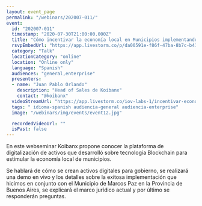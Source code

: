 ```yaml
---
layout: event_page
permalink: "/webinars/202007-011/"
event:
  id: "202007-011"
  timestamp: "2020-07-30T21:00:00.000Z"
  title: "Cómo incentivar la economía local en Municipios implementando tecnología Blockchain"
  rsvpEmbedUrl: "https://app.livestorm.co/p/da00591e-f86f-47ba-8b7c-b41d912306b5/form"
  category: "Talk"
  locationCategory: "online"
  location: "Online only"
  language: "Spanish"
  audiences: "general,enterprise"
  presenters:
  - name: "Juan Pablo Orlando"
    description: "Head of Sales de Koibanx"
    contact: "@koibanx"
  videoStreamUrl: "https://app.livestorm.co/iov-labs-1/incentivar-economia-local-en-municipios"
  tags: " idioma-spanish audiencia-general audiencia-enterprise"
  image: "/webinars/img/events/event12.jpg"

  recordedVideoUrl: ""
  isPast: false
---
```



En este webseminar Koibanx propone conocer la plataforma de digitalización de activos que desarrolló sobre tecnología Blockchain para estimular la economía local de municipios.

Se hablará de cómo se crean activos digitales para gobierno, se realizará una demo en vivo y los detalles sobre la exitosa implementación que hicimos en conjunto con el Municipio de Marcos Paz en la Provincia de Buenos Aires, se explicará el marco jurídico actual y por último se responderán preguntas.

